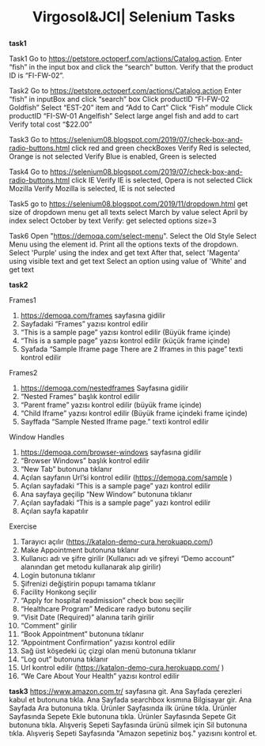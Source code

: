 # <p align="center"> Virgosol&JCI| Selenium Tasks </p>
**task1**

Task1
Go to https://petstore.octoperf.com/actions/Catalog.action.
Enter “fish” in the input box and click the “search” button.
Verify that the product ID is “FI-FW-02”.

Task2
Go to https://petstore.octoperf.com/actions/Catalog.action
Enter “fish” in inputBox and click “search” box
Click productID “FI-FW-02 Goldfish”
Select “EST-20” item and “Add to Cart”
Click “Fish” module
Click productID “FI-SW-01 Angelfish”
Select large angel fish and add to cart
Verify total cost “$22.00”

Task3
Go to https://selenium08.blogspot.com/2019/07/check-box-and-radio-buttons.html
click red and green checkBoxes
Verify Red is selected, Orange is not selected
Verify Blue is enabled, Green is selected

Task4
Go to https://selenium08.blogspot.com/2019/07/check-box-and-radio-buttons.html
click IE
Verify IE is selected, Opera is not selected
Click Mozilla
Verify Mozilla is selected, IE is not selected

Task5
go to https://selenium08.blogspot.com/2019/11/dropdown.html
get size of dropdown menu
get all texts
select March by value
select April by index
select October by text
Verify: get selected options size=3

Task6
Open "https://demoqa.com/select-menu".
Select the Old Style Select Menu using the element id.
Print all the options texts of the dropdown.
Select 'Purple' using the index and get text
After that, select 'Magenta' using visible text and get text
Select an option using value of 'White' and get text


**task2**

Frames1
1)    https://demoqa.com/frames sayfasına gidilir
2)    Sayfadaki “Frames” yazısı kontrol edilir 
3)    “This is a sample page” yazısı kontrol edilir (Büyük frame içinde)
4)    “This is a sample page” yazısı kontrol edilir (küçük frame içinde)
5)    Syafada “Sample Iframe page There are 2 Iframes in this page” texti kontrol edilir

Frames2
1)    https://demoqa.com/nestedframes Sayfasına gidilir
2)    “Nested Frames” başlık kontrol edilir 
3)    “Parent frame” yazısı kontrol edilir (büyük frame içinde)
4)    “Child Iframe” yazısı kontrol edilir (Büyük frame içindeki frame içinde)
5)    Sayffada “Sample Nested Iframe page.” texti kontrol edilir

Window Handles
1) https://demoqa.com/browser-windows sayfasına gidilir
2) “Browser Windows” başlık kontrol edilir 
3) “New Tab” butonuna tıklanır
4) Açılan sayfanın Url’si kontrol edilir (https://demoqa.com/sample )
5) Açılan sayfadaki “This is a sample page” yazı kontrol edilir
6) Ana sayfaya geçilip “New Window” butonuna tıklanır
7) Açılan sayfadaki “This is a sample page” yazı kontrol edilir
8) Açılan sayfa kapatılır

  
Exercise
1) Tarayıcı açılır (https://katalon-demo-cura.herokuapp.com/)
2) Make Appointment butonuna tıklanır
3) Kullanıcı adı ve şifre girilir (Kullanıcı adı ve şifreyi “Demo account” alanından get metodu kullanarak alıp girilir)
4) Login butonuna tıklanır
5) Şifrenizi değiştirin popupı tamama tıklanır
6) Facility Honkong seçilir
7) “Apply for hospital readmission” check boxı seçilir
8) “Healthcare Program” Medicare radyo butonu seçilir
9) “Visit Date (Required)” alanına tarih girilir
10) “Comment” girilir
11) “Book Appointment” butonuna tıklanır
12) “Appointment Confirmation” yazısı kontrol edilir
13) Sağ üst köşedeki üç çizgi olan menü butonuna tıklanır
14) “Log out” butonuna tıklanır
15) Url kontrol edilir (https://katalon-demo-cura.herokuapp.com/ )
16) “We Care About Your Health” yazısı kontrol edilir


**task3**
https://www.amazon.com.tr/ sayfasına git.
Ana Sayfada çerezleri kabul et butonuna tıkla.
Ana Sayfada searchbox kısmına Bilgisayar gir.
Ana Sayfada Ara butonuna tıkla.
Ürünler Sayfasında ilk ürüne tıkla.
Ürünler Sayfasında Sepete Ekle butonuna tıkla.
Ürünler Sayfasında Sepete Git butonuna tıkla.
Alışveriş Sepeti Sayfasında ürünü silmek için Sil butonuna tıkla.
Alışveriş Sepeti Sayfasında "Amazon sepetiniz boş." yazısını kontrol et.